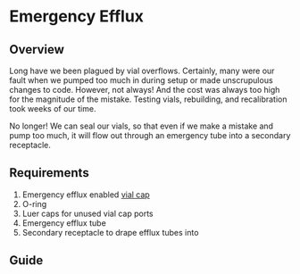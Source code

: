 # Emergency Efflux

## Overview

Long have we been plagued by vial overflows. Certainly, many were our fault when we pumped too much in during setup or made unscrupulous changes to code. However, not always! And the cost was always too high for the magnitude of the mistake. Testing vials, rebuilding, and recalibration took weeks of our time.

No longer! We can seal our vials, so that even if we make a mistake and pump too much, it will flow out through an emergency tube into a secondary receptacle.

## Requirements

1. Emergency efflux enabled [vial cap](../../hardware/smart-sleeve/vial-caps/)
2. O-ring
3. Luer caps for unused vial cap ports
4. Emergency efflux tube
5. Secondary receptacle to drape efflux tubes into

## Guide



